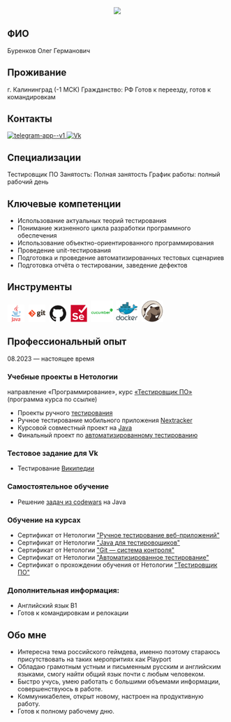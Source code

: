 <div id="header" align="center">
  <img src="https://i.giphy.com/media/v1.Y2lkPTc5MGI3NjExNTdlZjkzOGh2N2Y3dW1lOGwydGVoejN0ZHozMzNsY2FxYnBlbmh6NiZlcD12MV9pbnRlcm5hbF9naWZfYnlfaWQmY3Q9Zw/3oKIPnAiaMCws8nOsE/giphy.gif" width="300"/>
</div>

## ФИО
 Буренков Олег Германович

## Проживание
г. Калининград (-1 МСК)
Гражданство: РФ
Готов к переезду, готов к командировкам

## Контакты
<div id="badges">
 <a href="https://t.me/Greece_Nut"> 
<img width="85" height="85" src="https://img.icons8.com/color/96/telegram-app--v1.png" alt="telegram-app--v1"/>
 </a>
 <a href="https://vk.com/id23260880">    
<img alt="Vk" src = "https://github.com/user-attachments/assets/ae22d8d7-4e07-4e0b-866c-31e3b8f231f4" width="100"/>  
  </a>
</div>

## Специализации
Тестировщик ПО
Занятость: Полная занятость
График работы: полный рабочий день

## Ключевые компетенции
-	Использование актуальных теорий тестирования
- Понимание жизненного цикла разработки программного обеспечения
-	Использование объектно-ориентированного программирования
-	Проведение unit-тестирования
-	Подготовка и проведение автоматизированных тестовых сценариев
-	Подготовка отчёта о тестировании, заведение дефектов

## Инструменты 
<img src="https://github.com/devicons/devicon/blob/master/icons/java/java-original-wordmark.svg" title="Java" alt="Java" width="40" height="40"/>&nbsp;
<img src="https://github.com/devicons/devicon/blob/master/icons/git/git-original-wordmark.svg" title="git" alt="git" width="40" height="40"/>&nbsp;
<img src="https://github.com/devicons/devicon/blob/master/icons/github/github-original.svg" title="github" alt="github" width="40" height="40"/>&nbsp; 
<img src="https://github.com/devicons/devicon/blob/master/icons/selenium/selenium-original.svg" title="Selenium" alt="Selenium" width="40" height="40"/>&nbsp;
<img src="https://github.com/devicons/devicon/blob/master/icons/cucumber/cucumber-plain-wordmark.svg" title="Cucumber" alt="Cucumber" width="50" height="50"/>&nbsp; 
<img src="https://github.com/devicons/devicon/blob/master/icons/docker/docker-original-wordmark.svg" title="Docker" alt="Docekr" width="50" height="50"/>&nbsp;
<img src="https://github.com/devicons/devicon/blob/master/icons/dbeaver/dbeaver-original.svg" title="DBeaver" alt="DBeaver" width="50" height="50"/>&nbsp;
 


## Профессиональный опыт
08.2023 — настоящее время
### Учебные проекты в Нетологии
направление «Программирование», курс [«Тестировщик ПО»](https://netology.ru/programs/qa) (программа курса по ссылке)
- Проекты ручного [тестирования](https://drive.google.com/drive/folders/1jeBOcjpwGk3k7NzbWycpGxtXrcXYcT9m?usp=sharing)
- Ручное тестирование мобильного приложения [Nextracker](https://drive.google.com/drive/folders/1ODxVUG7M0N3O0A0S01PFMgk4S5wtjkqg?usp=sharing)
- Курсовой совместный проект на [Java](https://github.com/GreeceNut/JavaQaTeam)
- Финальный проект по [автоматизированному тестированию](https://github.com/GreeceNut/QaDiploma)
### Тестовое задание для Vk
- Тестирование [Википедии](https://github.com/GreeceNut/QaVk)
### Самостоятельное обучение
- Решение [задач из codewars](https://github.com/GreeceNut/Kata.git) на Java 

### Обучение на курсах
- Сертификат от Нетологии ["Ручное тестирование веб-приложений"](https://netology.ru/sharing/07c02972e3b6d5ee5360d7e342951b2a?utm_source=social&utm_campaign=certificate_lms )
- Сертификат от Нетологии ["Java для тестировощиков"](https://netology.ru/sharing/8cab4e5a133aa9b3df0fc50f157e749b?utm_source=social&utm_campaign=certificate_lms )
- Сертификат от Нетологии ["Git — система контроля"](https://netology.ru/sharing/bfe723c4f431121909f51094c67bfdea?utm_source=social&utm_campaign=certificate_lms )
- Сертификат от Нетологии ["Автоматизированное тестирование"](https://netology.ru/sharing/1aeeff07ffcd7a5bf5c5b52e671058fb?utm_source=social&utm_campaign=certificate_lms )
- Сертификат о прохождении обучения от Нетологии ["Тестировщик ПО"](https://netology.ru/sharing/04cee047fd61a4c77e17a5eb36f087f8?utm_source=social&utm_campaign=certificate_lms )

### Дополнительная информация:
- Английский язык B1
- Готов к командировкам и релокации

## Обо мне
- Интересна тема российского геймдева, именно поэтому стараюсь присутствовать на таких меропритиях как Playport  
- Обладаю грамотным устным и письменным русским и английским языками, смогу найти общий язык почти с любым человеком.
- Быстро учусь, умею работать с большими объемами информации, совершенствуюсь в работе.
-  Коммуникабелен, открыт новому, настроен на продуктивную работу. 
-  Готов к полному рабочему дню.

